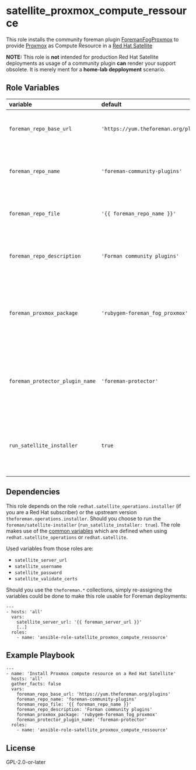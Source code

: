 satellite_proxmox_compute_ressource
=========

This role installs the community foreman plugin [ForemanFogProxmox](https://github.com/theforeman/foreman_fog_proxmox) to provide [Proxmox](https://www.proxmox.com) as Compute Resource in a [Red Hat Satellite](https://www.redhat.com/en/technologies/management/satellite)

**NOTE:** This role is **not** intended for production Red Hat Satellite deployments as usage of a community plugin **can** render your support obsolete. It is merely ment for a **home-lab depployment** scenario.

Role Variables
--------------

| variable                        | default                                 | required | description                                                                       |
| :------------------------------ | :-------------------------------------- | :------- | :-------------------------------------------------------------------------------- |
| `foreman_repo_base_url`         | `'https://yum.theforeman.org/plugins'`  | false    | base URL of the Foreman plugin repository                                         |
| `foreman_repo_name`             | `'foreman-community-plugins'`           | false    | name of the repository created on the Satellite host                              |
| `foreman_repo_file`             | `'{{ foreman_repo_name }}'`             | false    | file of the repository created on the Satellite host                              |
| `foreman_repo_description`      | `'Forman community plugins'`            | false    | description of the repository created on the Satellite host                       |
| `foreman_proxmox_package`       | `'rubygem-foreman_fog_proxmox'`         | false    | name of the package which provides the Proxmox compute resource                   |
| `foreman_protector_plugin_name` | `'foreman-protector'`                   | false    | name of the foreman-protector to disable during installation of above package     |
| `run_satellite_installer`       | `true`                                  | false    | whether to run the satellite-installer after installing the package               |

Dependencies
------------

This role depends on the role `redhat.satellite_operations.installer` (if you are a Red Hat subscriber) or the upstream version `theforeman.operations.installer`. Should you choose to run the `foreman/satellite-installer` (`run_satellite_installer: true`).
The role makes use of the [common variables](https://theforeman.github.io/foreman-ansible-modules/latest/README.html#common-role-variables) which are defined when using `redhat.satellite_operations` or `redhat.satellite`.

Used variables from those roles are:
- `satellite_server_url`
- `satellite_username`
- `satellite_password`
- `satellite_validate_certs`

Should you use the `theforeman.*` collections, simply re-assigning the variables could be done to make this role usable for Foreman deployments:
```
---
- hosts: 'all'
  vars:
    satellite_server_url: '{{ foreman_server_url }}'
    [..]
  roles:
    - name: 'ansible-role-satellite_proxmox_compute_ressource'

```

Example Playbook
----------------

```
---
- name: 'Install Proxmox compute resource on a Red Hat Satellite'
  hosts: 'all'
  gather_facts: false
  vars:
    foreman_repo_base_url: 'https://yum.theforeman.org/plugins'
    foreman_repo_name: 'foreman-community-plugins'
    foreman_repo_file: '{{ foreman_repo_name }}'
    foreman_repo_description: 'Forman community plugins'
    foreman_proxmox_package: 'rubygem-foreman_fog_proxmox'
    foreman_protector_plugin_name: 'foreman-protector'
  roles:
    - name: 'ansible-role-satellite_proxmox_compute_ressource'
```
License
-------

GPL-2.0-or-later
